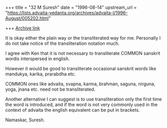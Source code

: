 +++
title = "32 M Suresh"
date = "1996-08-14"
upstream_url = "https://lists.advaita-vedanta.org/archives/advaita-l/1996-August/005202.html"

+++
[Archive link](https://lists.advaita-vedanta.org/archives/advaita-l/1996-August/005202.html)

It is okay either the plain way or the
transliterated way for me. Personally I
do not take notice of the transliteration
notation much.

I agree with Ken that it is not necessary
to transliterate COMMON sanskrit wordis interspersed
in english.

However it would be good to transliterate occasional
sanskrit words like mandukya, karika, prarabdha
etc.

COMMON ones like advaita, svapna, karma, brahman, saguna,
nirguna, yoga, jnana etc. need not be transliterated.

Another alternative I can suggest is to use transliteration
only the first time the word is introduced, and if the word
is not very commonly used in the context of advaita the english
equivalent can be put in brackets.

Namaskar,
Suresh.

